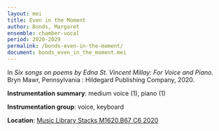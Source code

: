 ```yaml
---
layout: mei
title: Even in the Moment
author: Bonds, Margaret
ensemble: chamber-vocal
period: 2020-2029
permalink: /bonds-even-in-the-moment/
document: bonds_even_in_the_moment.mei
---
```


In *Six songs on poems by Edna St. Vincent Millay: For Voice and Piano.* Bryn Mawr, Pennsylvania : Hildegard Publishing Company, 2020. 

**Instrumentation summary**: medium voice (1), piano (1)

**Instrumentation group**: voice, keyboard

**Location**: <a href="https://tufts.primo.exlibrisgroup.com/permalink/01TUN_INST/1kc9gia/alma991018347793803851" target="_blank">Music Library Stacks M1620.B67 C6 2020</a>
